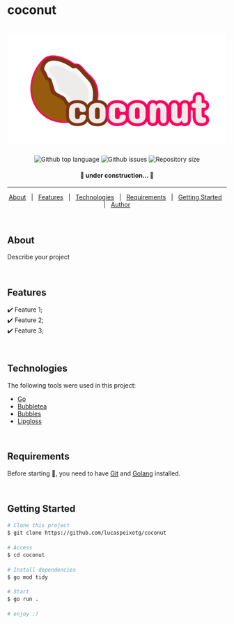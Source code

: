 <!-- 197 DeepPink2 #ff005f -->
# coconut

<h1 align="center">
  <a href="https://github.com/LucasPeixotg/coconut">
    <img src="https://raw.githubusercontent.com/LucasPeixotg/coconut/main/banner.png" alt="coconut banner">
  </a>
</h1>

<p align="center">
  <img alt="Github top language" src="https://img.shields.io/github/languages/top/LucasPeixotg/coconut?color=ff005f">
  <img alt="Github issues" src="https://img.shields.io/github/issues/LucasPeixotg/coconut?color=ff005f" />
  <img alt="Repository size" src="https://img.shields.io/github/repo-size/LucasPeixotg/coconut?color=ff005f">

  <!--<img alt="License" src="https://img.shields.io/github/license/LucasPeixotg/coconut?color=ff005f"> -->
  <!-- <img alt="Github forks" src="https://img.shields.io/github/forks/LucasPeixotg/coconut?color=ff005f" /> -->
  <!-- <img alt="Github stars" src="https://img.shields.io/github/stars/LucasPeixotg/coconut?color=ff005f" /> -->
</p>

<h4 align="center"> 
	🚧 under construction...  🚧
</h4> 

<hr> 

<p align="center">
  <a href="#dart-about">About</a> &#xa0; | &#xa0; 
  <a href="#sparkles-features">Features</a> &#xa0; | &#xa0;
  <a href="#rocket-technologies">Technologies</a> &#xa0; | &#xa0;
  <a href="#white_check_mark-requirements">Requirements</a> &#xa0; | &#xa0;
  <a href="#checkered_flag-starting">Getting Started</a> &#xa0; | &#xa0;
  <!--<a href="#memo-license">License</a> &#xa0; | &#xa0;-->
  <a href="https://github.com/LucasPeixotg" target="_blank">Author</a>
</p>

<br>

## About ##

Describe your project

<br>

## Features ##

:heavy_check_mark: Feature 1;\
:heavy_check_mark: Feature 2;\
:heavy_check_mark: Feature 3;

<br>

## Technologies ##

The following tools were used in this project:

- [Go](https://github.com/golang/go)
- [Bubbletea](https://github.com/charmbracelet/bubbletea)
- [Bubbles](https://github.com/charmbracelet/bubbles)
- [Lipgloss](https://github.com/charmbracelet/lipgloss)

<br>

## Requirements ##

Before starting :checkered_flag:, you need to have [Git](https://git-scm.com) and [Golang](https://go.dev/) installed.

<br>

## Getting Started ##

```bash
# Clone this project
$ git clone https://github.com/lucaspeixotg/coconut

# Access
$ cd coconut

# Install dependencies
$ go mod tidy

# Start
$ go run .

# enjoy ;)
```

<!--
## :memo: License ##

This project is under license from MIT. For more details, see the [LICENSE](LICENSE.md) file.


Made with :heart: by <a href="https://github.com/{{YOUR_GITHUB_USERNAME}}" target="_blank">{{YOUR_NAME}}</a>

&#xa0;

<a href="#top">Back to top</a>
-->
